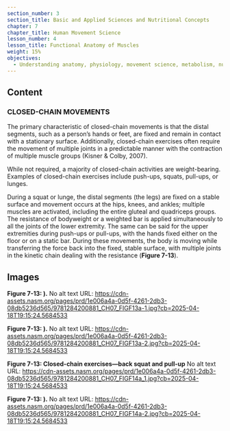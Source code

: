 ```yaml
---
section_number: 3
section_title: Basic and Applied Sciences and Nutritional Concepts
chapter: 7
chapter_title: Human Movement Science
lesson_number: 4
lesson_title: Functional Anatomy of Muscles
weight: 15%
objectives:
  - Understanding anatomy, physiology, movement science, metabolism, nutrition, and supplementation.
---
```


## Content
### CLOSED-CHAIN MOVEMENTS

The primary characteristic of closed-chain movements is that the distal segments, such as a person’s hands or feet, are fixed and remain in contact with a stationary surface. Additionally, closed-chain exercises often require the movement of multiple joints in a predictable manner with the contraction of multiple muscle groups (Kisner & Colby, 2007).

While not required, a majority of closed-chain activities are weight-bearing. Examples of closed-chain exercises include push-ups, squats, pull-ups, or lunges.

During a squat or lunge, the distal segments (the legs) are fixed on a stable surface and movement occurs at the hips, knees, and ankles; multiple muscles are activated, including the entire gluteal and quadriceps groups. The resistance of bodyweight or a weighted bar is applied simultaneously to all the joints of the lower extremity. The same can be said for the upper extremities during push-ups or pull-ups, with the hands fixed either on the floor or on a static bar. During these movements, the body is moving while transferring the force back into the fixed, stable surface, with multiple joints in the kinetic chain dealing with the resistance (**Figure 7-13**).

## Images

**Figure 7-13: ).**
No alt text
URL: https://cdn-assets.nasm.org/pages/prd/1e006a4a-0d5f-4261-2db3-08db5236d565/9781284200881_CH07_FIGF13a-1.jpg?cb=2025-04-18T19:15:24.5684533

**Figure 7-13: ).**
No alt text
URL: https://cdn-assets.nasm.org/pages/prd/1e006a4a-0d5f-4261-2db3-08db5236d565/9781284200881_CH07_FIGF13a-2.jpg?cb=2025-04-18T19:15:24.5684533

**Figure 7-13: Closed-chain exercises—back squat and pull-up**
No alt text
URL: https://cdn-assets.nasm.org/pages/prd/1e006a4a-0d5f-4261-2db3-08db5236d565/9781284200881_CH07_FIGF14a_1.jpg?cb=2025-04-18T19:15:24.5684533

**Figure 7-13: ).**
No alt text
URL: https://cdn-assets.nasm.org/pages/prd/1e006a4a-0d5f-4261-2db3-08db5236d565/9781284200881_CH07_FIGF14a-2.jpg?cb=2025-04-18T19:15:24.5684533